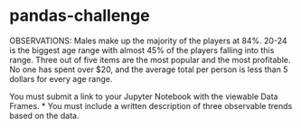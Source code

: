# pandas-challenge
OBSERVATIONS:
Males make up the majority of the players at 84%.
20-24 is the biggest age range with almost 45% of the players falling into this range.
Three out of five items are the most popular and the most profitable.
No one has spent over $20, and the average total per person is less than 5 dollars for every age range. 

You must submit a link to your Jupyter Notebook with the viewable Data Frames. * You must include a written description of three observable trends based on the data.
